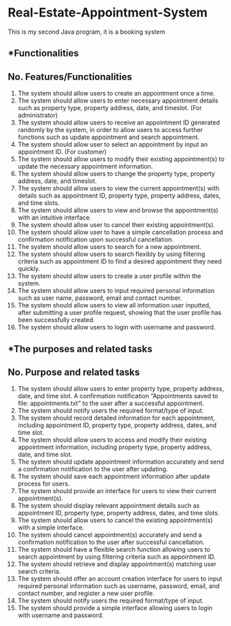 # Real-Estate-Appointment-System
This is my second Java program, it is a booking system

*Functionalities
-----------------------------------------------------------------------------------------------------------------------------------------------------------------------------------------------------------
No.	Features/Functionalities
-----------------------------------------------------------------------------------------------------------------------------------------------------------------------------------------------------------
1.	The system should allow users to create an appointment once a time. 
2.	The system should allow users to enter necessary appointment details such as property type, property address, date, and timeslot. (For administrator)
3.	The system should allow users to receive an appointment ID generated randomly by the system, in order to allow users to access further functions such as update appointment and search appointment.
4.	The system should allow user to select an appointment by input an appointment ID. (For customer)
5.	The system should allow users to modify their existing appointment(s) to update the necessary appointment information. 
6.	The system should allow users to change the property type, property address, date, and timeslot.
7.	The system should allow users to view the current appointment(s) with details such as appointment ID, property type, property address, dates, and time slots.
8.	The system should allow users to view and browse the appointment(s) with an intuitive interface.
9.	The system should allow user to cancel their existing appointment(s).
10.	The system should allow user to have a simple cancellation process and confirmation notification upon successful cancellation.
11.	The system should allow users to search for a new appointment.
12.	The system should allow users to search flexibly by using filtering criteria such as appointment ID to find a desired appointment they need quickly.
13.	The system should allow users to create a user profile within the system.
14.	The system should allow users to input required personal information such as user name, password, email and contact number.
15.	The system should allow users to view all information user inputted, after submitting a user profile request, showing that the user profile has been successfully created.
16.	The system should allow users to login with username and password.

*The purposes and related tasks 
-----------------------------------------------------------------------------------------------------------------------------------------------------------------------------------------------------------
No.	Purpose and related tasks
-----------------------------------------------------------------------------------------------------------------------------------------------------------------------------------------------------------
1.	The system should allow users to enter property type, property address, date, and time slot. A confirmation notification “Appointments saved to file: appointments.txt” to the user after a successful appointment. 
2.	The system should notify users the required format/type of input. 
3.	The system should record detailed information for each appointment, including appointment ID, property type, property address, dates, and time slot.
4.	The system should allow users to access and modify their existing appointment information, including property type, property address, date, and time slot. 
5.	The system should update appointment information accurately and send a confirmation notification to the user after updating.
6.	The system should save each appointment information after update process for users.
7.	The system should provide an interface for users to view their current appointment(s).
8.	The system should display relevant appointment details such as appointment ID, property type, property address, dates, and time slots.
9.	The system should allow users to cancel the existing appointment(s) with a simple interface.
10.	The system should cancel appointment(s) accurately and send a confirmation notification to the user after successful cancellation.
11.	The system should have a flexible search function allowing users to search appointment by using filtering criteria such as appointment ID.
12.	The system should retrieve and display appointment(s) matching user search criteria.
13.	The system should offer an account creation interface for users to input required personal information such as username, password, email, and contact number, and register a new user profile.
14.	The system should notify users the required format/type of input. 
15.	The system should provide a simple interface allowing users to login with username and password.
